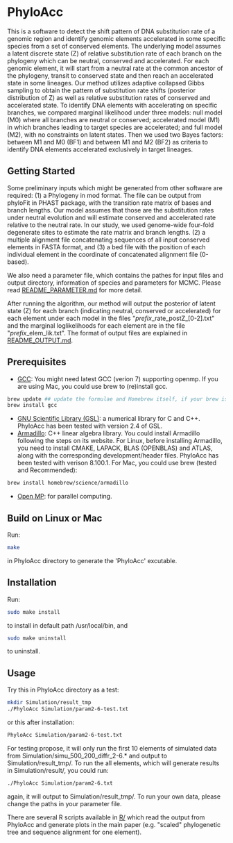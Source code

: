 # PhyloAcc
This is a software to detect the shift pattern of DNA substitution rate of a genomic region and identify genomic elements accelerated in some specific species from a set of conserved elements. The underlying model assumes a latent discrete state (Z) of relative substitution rate of each branch on the phylogeny which can be neutral, conserved and accelerated. For each genomic element, it will start from a neutral rate at the common ancestor of the phylogeny, transit to conserved state and then reach an accelerated state in some lineages. Our method utilizes adaptive collapsed Gibbs sampling to obtain the pattern of substitution rate shifts (posterior distribution of Z) as well as relative substitution rates of conserved and accelerated state. To identify DNA elements with accelerating on specific branches, we compared marginal likelihood under three models: null model (M0) where all branches are neutral or conserved; accelerated model (M1) in which branches leading to target species are accelerated; and full model (M2), with no constraints on latent states. Then we used two Bayes factors: between M1 and M0 (BF1) and between M1 and M2 (BF2) as criteria to identify DNA elements accelerated exclusively in target lineages.

## Getting Started
Some preliminary inputs which might be generated from other software are required: (1) a Phylogeny in mod format. The file can be output from phyloFit in PHAST package, with the transition rate matrix of bases and branch lengths. Our model assumes that those are the substitution rates under neutral evolution and will estimate conserved and accelerated rate relative to the neutral rate. In our study, we used genome-wide four-fold degenerate sites to estimate the rate matrix and branch lengths. (2) a multiple alignment file concatenating sequences of all input conserved elements in FASTA format, and (3) a bed file with the position of each individual element in the coordinate of concatenated alignment file (0-based).


We also need a parameter file, which contains the pathes for input files and output directory, information of species and parameters for MCMC. Please read [README_PARAMETER.md](https://github.com/xyz111131/PhyloAcc/blob/master/README_PARAMETER.md) for more detail. 


After running the algorithm, our method will output the posterior of latent state (Z) for each branch (indicating neutral, conserved or accelerated) for each element under each model in the files "*prefix*\_rate_postZ\_[0-2].txt" and the marginal loglikelihoods for each element are in the file "*prefix*_elem_lik.txt". The format of output files are explained in [README_OUTPUT.md](https://github.com/xyz111131/PhyloAcc/blob/master/README_OUTPUT.md).

## Prerequisites
* [GCC](https://gcc.gnu.org/): You might need latest GCC (verion 7) supporting openmp. If you are using Mac, you could use brew to (re)install gcc. 
```bash
brew update ## update the formulae and Homebrew itself, if your brew is out-dated
brew install gcc
```
* [GNU Scientific Library (GSL)](https://www.gnu.org/software/gsl/): a numerical library for C and C++. PhyloAcc has been
  tested with version 2.4 of GSL.
* [Armadillo](http://arma.sourceforge.net/): C++ linear algebra library. You could install Armadillo following the steps on its website. For Linux, before installing Armadillo, you need to install CMAKE, LAPACK, BLAS (OPENBLAS) and ATLAS, along with the corresponding development/header files. PhyloAcc has been tested with verison 8.100.1.
For Mac, you could use brew (tested and Recommended): 
```bash
brew install homebrew/science/armadillo
```
* [Open MP](http://www.openmp.org/): for parallel computing. 

## Build on Linux or Mac
Run:
```bash
make
```
in PhyloAcc directory to generate the 'PhyloAcc' excutable.

## Installation
Run:
```bash
sudo make install
```
to install in default path /usr/local/bin, and 
```bash
sudo make uninstall
```
to uninstall.

## Usage
Try this in PhyloAcc directory as a test:
```bash
mkdir Simulation/result_tmp
./PhyloAcc Simulation/param2-6-test.txt
```
or this after installation:
```bash
PhyloAcc Simulation/param2-6-test.txt
```
For testing propose, it will only run the first 10 elements of simulated data from Simulation/simu_500_200_diffr_2-6.* and output to Simulation/result_tmp/. To run the all elements, which will generate results in Simulation/result/, you could run:
```bash
./PhyloAcc Simulation/param2-6.txt
```
again, it will output to Simulation/result_tmp/. To run your own data, please change the paths in your parameter file.

There are several R scripts available in [R/](https://github.com/xyz111131/PhyloAcc/blob/master/R) which read the output from PhyloAcc and generate plots in the main paper (e.g. "scaled" phylogenetic tree and sequence alignment for one element). 

